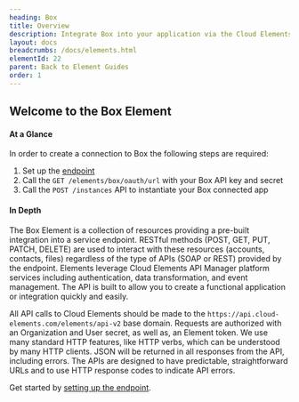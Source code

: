 ```yaml
---
heading: Box
title: Overview
description: Integrate Box into your application via the Cloud Elements APIs.
layout: docs
breadcrumbs: /docs/elements.html
elementId: 22
parent: Back to Element Guides
order: 1
---
```


## Welcome to the Box Element


#### At a Glance

In order to create a connection to Box the following steps are required:

1. Set up the [endpoint](box-endpoint-setup.html)
2. Call the `GET /elements/box/oauth/url` with your Box API key and secret
3. Call the `POST /instances` API to instantiate your Box connected app

#### In Depth

The Box Element is a collection of resources providing a pre-built integration into a service endpoint. RESTful methods (POST, GET, PUT, PATCH, DELETE) are used to interact with these resources (accounts, contacts, files) regardless of the type of APIs (SOAP or REST) provided by the endpoint. Elements leverage Cloud Elements API Manager platform services including authentication, data transformation, and event management.  The API is built to allow you to create a functional application or integration quickly and easily.

All API calls to Cloud Elements should be made to the `https://api.cloud-elements.com/elements/api-v2` base domain. Requests are authorized with an Organization and User secret, as well as, an Element token.  We use many standard HTTP features, like HTTP verbs, which can be understood by many HTTP clients. JSON will be returned in all responses from the API, including errors. The APIs are designed to have predictable, straightforward URLs and to use HTTP response codes to indicate API errors.

Get started by [setting up the endpoint](box-endpoint-setup.html).
